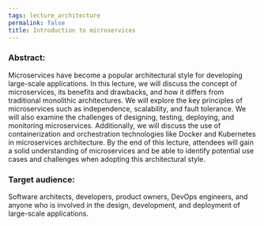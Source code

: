 ```yaml
---
tags: lecture_architecture
permalink: false
title: Introduction to microservices
---
```


### Abstract:

Microservices have become a popular architectural style for developing large-scale applications. In this lecture, we will discuss the concept of microservices, its benefits and drawbacks, and how it differs from traditional monolithic architectures. We will explore the key principles of microservices such as independence, scalability, and fault tolerance. We will also examine the challenges of designing, testing, deploying, and monitoring microservices. Additionally, we will discuss the use of containerization and orchestration technologies like Docker and Kubernetes in microservices architecture. By the end of this lecture, attendees will gain a solid understanding of microservices and be able to identify potential use cases and challenges when adopting this architectural style.

### Target audience:

Software architects, developers, product owners, DevOps engineers, and anyone who is involved in the design, development, and deployment of large-scale applications.